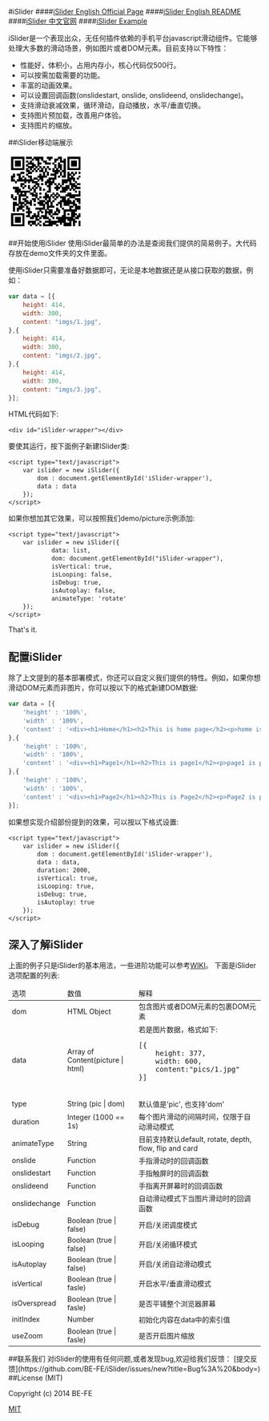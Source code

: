 #iSlider
####[iSlider English Official Page](http://be-fe.github.io/iSlider/index_en.html)
####[iSlider English README](https://github.com/BE-FE/iSlider/blob/master/README.md)
####[iSlider 中文官网](http://be-fe.github.io/iSlider/index.html)
####[iSlider Example](http://be-fe.github.io/iSlider/demo/)

iSlider是一个表现出众，无任何插件依赖的手机平台javascript滑动组件。它能够处理大多数的滑动场景，例如图片或者DOM元素。目前支持以下特性：

* 性能好，体积小，占用内存小，核心代码仅500行。
* 可以按需加载需要的功能。
* 丰富的动画效果。
* 可以设置回调函数(onslidestart, onslide, onslideend, onslidechange)。
* 支持滑动衰减效果，循环滑动，自动播放，水平/垂直切换。
* 支持图片预加载，改善用户体验。
* 支持图片的缩放。

##iSlider移动端展示

<img width="150px" height="150px" src="qrcode.png"/>

##开始使用iSlider
使用iSlider最简单的办法是查阅我们提供的简易例子。大代码存放在demo文件夹的文件里面。

使用iSlider只需要准备好数据即可，无论是本地数据还是从接口获取的数据，例如：

``` javascript
var data = [{
	height: 414,
	width: 300,
	content: "imgs/1.jpg",
},{
	height: 414,
	width: 300,
	content: "imgs/2.jpg",
},{
 	height: 414,
	width: 300,
 	content: "imgs/3.jpg",
}];
```

HTML代码如下:
	
	<div id="iSlider-wrapper"></div>

要使其运行，按下面例子新建ISlider类: 

 	<script type="text/javascript">
    	var islider = new iSlider({
    		dom : document.getElementById('iSlider-wrapper'),
    		data : data
    	});
    </script>

如果你想加其它效果，可以按照我们demo/picture示例添加:
	
	<script type="text/javascript">
    	var islider = new iSlider({
			    data: list,
			    dom: document.getElementById("iSlider-wrapper"),
			    isVertical: true,
			    isLooping: false,
			    isDebug: true,
			    isAutoplay: false,
			    animateType: 'rotate'
		});
    </script>
	

That's it. 

<h2 id="configuration">配置iSlider</h2>
除了上文提到的基本部署模式，你还可以自定义我们提供的特性。例如，如果你想滑动DOM元素而非图片，你可以按以下的格式新建DOM数据: 

``` javascript
var data = [{
	'height' : '100%',
	'width' : '100%',
	'content' : '<div><h1>Home</h1><h2>This is home page</h2><p>home is pretty awsome</p><div>'
},{
	'height' : '100%',
	'width' : '100%',
	'content' : '<div><h1>Page1</h1><h2>This is page1</h2><p>page1 is pretty awsome</p><div>'
},{
	'height' : '100%',
	'width' : '100%',
	'content' : '<div><h1>Page2</h1><h2>This is Page2</h2><p>Page2 is pretty awsome</p><div>'
}];
```
如果想实现介绍部份提到的效果，可以按以下格式设置: 

	<script type="text/javascript">
    	var islider = new iSlider({
    		dom : document.getElementById('iSlider-wrapper'),
    		data : data,
    		duration: 2000,
		    isVertical: true,
		    isLooping: true,
		    isDebug: true,
		    isAutoplay: true
    	});
    </script>

## 深入了解iSlider
上面的例子只是iSlider的基本用法，一些进阶功能可以参考[WIKI](https://github.com/BE-FE/iSlider/wiki/Notices)。
下面是iSlider选项配置的列表:   
<table>
<thead>
	<tr>
		<td>选项</td>
		<td>数值</td>
		<td>解释</td>
	</tr>
</thead>
<tbody>
	<tr>
		<td>dom</td>
		<td>HTML Object</td>
		<td>包含图片或者DOM元素的包裹DOM元素</td>
	</tr>
	<tr>
		<td>data</td>
		<td>Array of Content(picture | html)</td>
		<td>若是图片数据，格式如下:
		<pre>
[{
	height: 377,
	width: 600,
	content:"pics/1.jpg"
}]
		</pre>
		</td>
	</tr>
	<tr>
		<td>type</td>
		<td>String (pic | dom)</td>
		<td>默认值是'pic', 也支持'dom'</td>
	</tr>
	<tr>
		<td>duration</td>
		<td>Integer (1000 == 1s)</td>
		<td>每个图片滑动的间隔时间，仅限于自动滑动模式</td>
	</tr>
	<tr>
        <td>animateType</td>
        <td>String</td>
        <td>目前支持默认default, rotate, depth, flow, flip and card</td>
    </tr>
	<tr>
		<td>onslide</td>
		<td>Function</td>
		<td>手指滑动时的回调函数</td>
	</tr>
	<tr>
		<td>onslidestart</td>
		<td>Function</td>
		<td>手指触屏时的回调函数</td>
	</tr>
	<tr>
		<td>onslideend</td>
		<td>Function</td>
		<td>手指离开屏幕时的回调函数</td>
	</tr>
	<tr>
		<td>onslidechange</td>
		<td>Function</td>
		<td>自动滑动模式下当图片滑动时的回调函数</td>
	</tr>
	<tr>
		<td>isDebug</td>
		<td>Boolean (true | false)</td>
		<td>开启/关闭调度模式</td>
	</tr>
	<tr>
		<td>isLooping</td>
		<td>Boolean (true | false)</td>
		<td>开启/关闭循环模式</td>
	</tr>
	<tr>
		<td>isAutoplay</td>
		<td>Boolean (true | false)</td>
		<td>开启/关闭自动滑动模式</td>
	</tr>
		<tr>
		<td>isVertical</td>
		<td>Boolean (true | fasle)</td>
		<td>开启水平/垂直滑动模式</td>
	</tr>
	</tr>
		<tr>
		<td>isOverspread</td>
		<td>Boolean (true | fasle)</td>
		<td>是否平铺整个浏览器屏幕</td>
	</tr>
	</tr>
		<tr>
		<td>initIndex</td>
		<td>Number</td>
		<td>初始化内容在data中的索引值</td>
	</tr>
	</tr>
		<tr>
		<td>useZoom</td>
		<td>Boolean (true | fasle)</td>
		<td>是否开启图片缩放</td>
	</tr>
</tbody>
</table>
##联系我们
对iSlider的使用有任何问题,或者发现bug,欢迎给我们反馈：
[提交反馈](https://github.com/BE-FE/iSlider/issues/new?title=Bug%3A%20&body=)
##License (MIT)

Copyright (c) 2014 BE-FE

[MIT](https://github.com/BE-FE/iSlider/blob/master/LICENSE)
